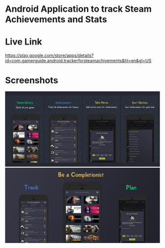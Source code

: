 # Android Application to track Steam Achievements and Stats

# Live Link

<https://play.google.com/store/apps/details?id=com.gamerguide.android.trackerforsteamachivements&hl=en&gl=US>

# Screenshots

![Screenshot](screens/screen1.jpg)
![Screenshot](screens/banner.jpg)
